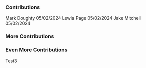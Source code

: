 ### Contributions

Mark Doughty 05/02/2024
Lewis Page 05/02/2024
Jake Mitchell 05/02/2024


### More Contributions

### Even More Contributions
Test3